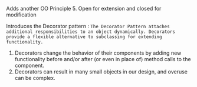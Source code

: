 Adds another OO Principle 
5. Open for extension and closed for modification 

Introduces the Decorator pattern :
``The Decorator Pattern attaches additional
responsibilities to an object dynamically.
Decorators provide a flexible alternative to
subclassing for extending functionality.``

1. Decorators change the behavior of their components by adding new functionality before and/or after (or even in place of) method calls to the component.
2. Decorators can result in many small objects in our design, and overuse can be complex.


